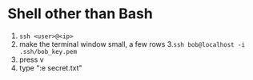 # Shell other than Bash

1. `ssh <user>@<ip>`
2. make the terminal window small, a few rows
3.`ssh bob@localhost -i .ssh/bob_key.pem`
4. press v
5. type ":e secret.txt" 